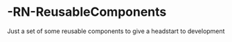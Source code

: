 # -RN-ReusableComponents

Just a set of some reusable components to give a headstart to development
